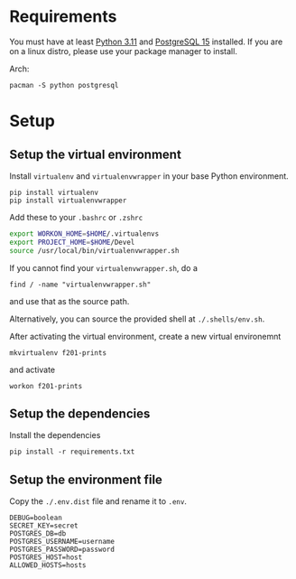 # Requirements

You must have at least [Python 3.11](https://www.python.org/downloads/) and [PostgreSQL 15](https://www.python.org/downloads/) installed. If you are on a linux distro, please use your package manager to install.

Arch:

```
pacman -S python postgresql
```

# Setup

## Setup the virtual environment

Install `virtualenv` and `virtualenvwrapper` in your base Python environment.

```
pip install virtualenv
pip install virtualenvwrapper
```

Add these to your `.bashrc` or `.zshrc`

```sh
export WORKON_HOME=$HOME/.virtualenvs
export PROJECT_HOME=$HOME/Devel
source /usr/local/bin/virtualenvwrapper.sh
```

If you cannot find your `virtualenvwrapper.sh`, do a

```
find / -name "virtualenvwrapper.sh"
```

and use that as the source path.

Alternatively, you can source the provided shell at `./.shells/env.sh`.

After activating the virtual environment, create a new virtual environemnt

```
mkvirtualenv f201-prints
```

and activate

```
workon f201-prints
```

## Setup the dependencies

Install the dependencies

```
pip install -r requirements.txt
```

## Setup the environment file

Copy the `./.env.dist` file and rename it to `.env`.

```
DEBUG=boolean
SECRET_KEY=secret
POSTGRES_DB=db
POSTGRES_USERNAME=username
POSTGRES_PASSWORD=password
POSTGRES_HOST=host
ALLOWED_HOSTS=hosts
```
